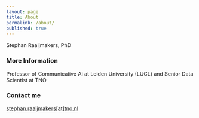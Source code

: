 ```yaml
---
layout: page
title: About
permalink: /about/
published: true
---
```


Stephan Raaijmakers, PhD

### More Information

Professor of Communicative Ai at Leiden University (LUCL) and Senior Data Scientist at TNO

### Contact me

[stephan.raaijmakers[at]tno.nl](mailto:stephan.raaijmakers[at]tno.nl)
